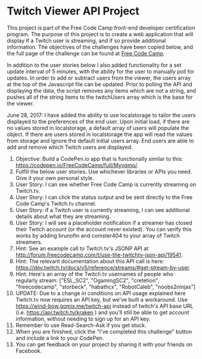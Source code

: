 # Twitch Viewer API Project

This project is part of the Free Code Camp front-end developer certification program. The purpose of this project is to
create a web application that will display if a Twitch user is streaming, and if so provide additional information.
The objectives of the challenges have been copied below, and the full page of the challenge can be found at
[Free Code Camp](https://www.freecodecamp.com/challenges/use-the-twitchtv-json-api).

In addition to the user stories below I also added functionality for a set update interval of 5 minutes, with the ability
for the user to manually poll for updates. In order to add or subtract users from the viewer, the users array at the top of
the Javascript file can be updated. Prior to polling the API and displaying the data, the script removes any items which are
not a string, and pushes all of the string items to the twitchUsers array which is the base for the viewer.

June 28, 2017: I have added the ability to use localstorage to tailor the users displayed to the preferences of the end
user. Upon initial load, if there are no values stored in localstorage, a default array of users will populate the object.
If there are users stored in localstorage the app will read the values from storage and ignore the default initial users
array. End users are able to add and remove which Twitch users are displayed.

1. Objective: Build a CodePen.io app that is functionally similar to this: https://codepen.io/FreeCodeCamp/full/Myvqmo/.
2. Fulfill the below user stories. Use whichever libraries or APIs you need. Give it your own personal style.
3. User Story: I can see whether Free Code Camp is currently streaming on Twitch.tv.
4. User Story: I can click the status output and be sent directly to the Free Code Camp's Twitch.tv channel.
5. User Story: if a Twitch user is currently streaming, I can see additional details about what they are streaming.
6. User Story: I will see a placeholder notification if a streamer has closed their Twitch account (or the account never existed). You can verify this works by adding brunofin and comster404 to your array of Twitch streamers.
7. Hint: See an example call to Twitch.tv's JSONP API at http://forum.freecodecamp.com/t/use-the-twitchtv-json-api/19541.
8. Hint: The relevant documentation about this API call is here: https://dev.twitch.tv/docs/v5/reference/streams/#get-stream-by-user.
9. Hint: Here's an array of the Twitch.tv usernames of people who regularly stream: ["ESL_SC2", "OgamingSC2", "cretetion", "freecodecamp", "storbeck", "habathcx", "RobotCaleb", "noobs2ninjas"]
10. UPDATE: Due to a change in conditions on API usage explained here Twitch.tv now requires an API key, but we've built a workaround. Use https://wind-bow.gomix.me/twitch-api instead of twitch's API base URL (i.e. https://api.twitch.tv/kraken ) and you'll still be able to get account information, without needing to sign up for an API key.
11. Remember to use Read-Search-Ask if you get stuck.
12. When you are finished, click the "I've completed this challenge" button and include a link to your CodePen.
13. You can get feedback on your project by sharing it with your friends on Facebook.
